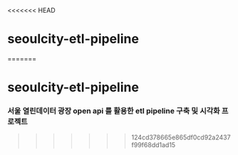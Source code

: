 <<<<<<< HEAD
# seoulcity-etl-pipeline


=======
# seoulcity-etl-pipeline 
### 서울 열린데이터 광장 open api 를 활용한 etl pipeline 구축 및 시각화 프로젝트
>>>>>>> 124cd378665e865df0cd92a2437f99f68dd1ad15
